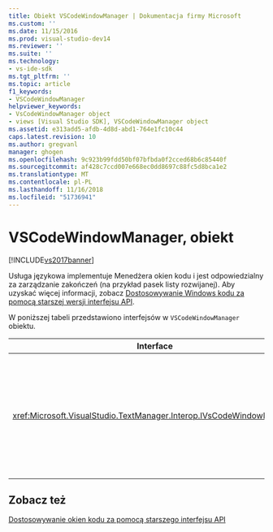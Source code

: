 ```yaml
---
title: Obiekt VSCodeWindowManager | Dokumentacja firmy Microsoft
ms.custom: ''
ms.date: 11/15/2016
ms.prod: visual-studio-dev14
ms.reviewer: ''
ms.suite: ''
ms.technology:
- vs-ide-sdk
ms.tgt_pltfrm: ''
ms.topic: article
f1_keywords:
- VSCodeWindowManager
helpviewer_keywords:
- VsCodeWindowManager object
- views [Visual Studio SDK], VSCodeWindowManager object
ms.assetid: e313add5-afdb-4d8d-abd1-764e1fc10c44
caps.latest.revision: 10
ms.author: gregvanl
manager: ghogen
ms.openlocfilehash: 9c923b99fdd50bf07bfbda0f2cced68b6c85440f
ms.sourcegitcommit: af428c7ccd007e668ec0dd8697c88fc5d8bca1e2
ms.translationtype: MT
ms.contentlocale: pl-PL
ms.lasthandoff: 11/16/2018
ms.locfileid: "51736941"
---
```

# <a name="vscodewindowmanager-object"></a>VSCodeWindowManager, obiekt
[!INCLUDE[vs2017banner](../includes/vs2017banner.md)]

Usługa językowa implementuje Menedżera okien kodu i jest odpowiedzialny za zarządzanie zakończeń (na przykład pasek listy rozwijanej). Aby uzyskać więcej informacji, zobacz [Dostosowywanie Windows kodu za pomocą starszej wersji interfejsu API](../extensibility/customizing-code-windows-by-using-the-legacy-api.md).  
  
 W poniższej tabeli przedstawiono interfejsów w `VSCodeWindowManager` obiektu.  
  
|Interface|Opis|  
|---------------|-----------------|  
|<xref:Microsoft.VisualStudio.TextManager.Interop.IVsCodeWindowManager>|Umożliwia zakończeń (na przykład pasków listy rozwijanej) mają być dodawane do lub usunięte z okna kodu.|  
  
## <a name="see-also"></a>Zobacz też  
 [Dostosowywanie okien kodu za pomocą starszego interfejsu API](../extensibility/customizing-code-windows-by-using-the-legacy-api.md)

